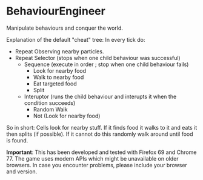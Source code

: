 # BehaviourEngineer

Manipulate behaviours and conquer the world.


Explanation of the default "cheat" tree:
In every tick do:
- Repeat Observing nearby particles.
- Repeat Selector (stops when one child behaviour was successful)
  - Sequence (execute in order ; stop when one child behaviour fails)
    - Look for nearby food
    - Walk to nearby food
    - Eat targeted food
    - Split
  - Interuptor (runs the child behaviour and interupts it when the condition succeeds)
    - Random Walk
    - Not (Look for nearby food)

So in short:
Cells look for nearby stuff. 
If it finds food it walks to it and eats it then splits (if possible).
If it cannot do this randomly walk around until food is found.

**Important**: This has been developed and tested with Firefox 69 and Chrome 77. The game uses modern APIs which might be unavailable on older browsers. In case you encounter problems, please include your browser and version.
